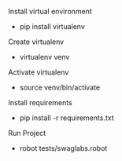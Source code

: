 Install virtual environment
 - pip install virtualenv

Create virtualenv
  - virtualenv venv

Activate virtualenv
  - source venv/bin/activate

Install requirements
  - pip install -r requirements.txt

Run Project
  - robot tests/swaglabs.robot